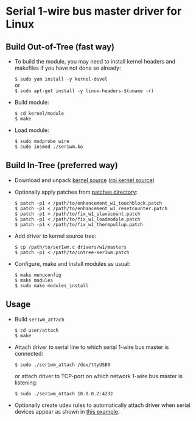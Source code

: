 # Serial 1-wire bus master driver for Linux

## Build Out-of-Tree (fast way)

* To build the module, you may need to install kernel headers and makefiles if you have not done so already:

    ```$ sudo yum install -y kernel-devel```  
    or  
    ```$ sudo apt-get install -y linux-headers-$(uname -r)```  

* Build module:

    ```$ cd kernel/module```  
    ```$ make```  

* Load module:

    ```$ sudo modprobe wire```  
    ```$ sudo insmod ./ser1wm.ko```  

## Build In-Tree (preferred way)

* Download and unpack [kernel source](http://kernel.org/) ([rpi kernel source](https://github.com/raspberrypi/linux/))

* Optionally apply patches from [patches directory](https://github.com/honechko/ser1wm/tree/main/kernel/patches/):

    ```$ patch -p1 < /path/to/enhancement_w1_touchblock.patch```  
    ```$ patch -p1 < /path/to/enhancement_w1_resetcounter.patch```  
    ```$ patch -p1 < /path/to/fix_w1_slavecount.patch```  
    ```$ patch -p1 < /path/to/fix_w1_loadmodule.patch```  
    ```$ patch -p1 < /path/to/fix_w1_thermpullup.patch```  

* Add driver to kernel source tree:

    ```$ cp /path/to/ser1wm.c drivers/w1/masters```  
    ```$ patch -p1 < /path/to/intree-ser1wm.patch```  

* Configure, make and install modules as usual:

    ```$ make menuconfig```  
    ```$ make modules```  
    ```$ sudo make modules_install```  

## Usage

* Build ```ser1wm_attach```

    ```$ cd user/attach```  
    ```$ make```  

* Attach driver to serial line to which serial 1-wire bus master is connected:

    ```$ sudo ./ser1wm_attach /dev/ttyUSB0```  

    or attach driver to TCP-port on which network 1-wire bus master is listening:

    ```$ sudo ./ser1wm_attach 10.0.0.2:4232```  

* Optionally create udev rules to automatically attach driver when serial devices appear as shown in [this example](https://github.com/honechko/ser1wm/blob/main/user/udev/85-owmasters.rules).

